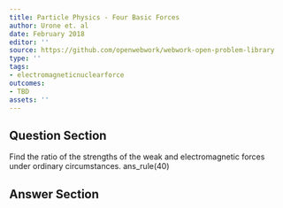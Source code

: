 ```yaml
---
title: Particle Physics - Four Basic Forces
author: Urone et. al
date: February 2018
editor: ''
source: https://github.com/openwebwork/webwork-open-problem-library
type: ''
tags:
- electromagneticnuclearforce
outcomes:
- TBD
assets: ''
---
```


## Question Section 

Find the ratio of the strengths of the weak and electromagnetic forces under
ordinary circumstances.
ans_rule(40)



## Answer Section

